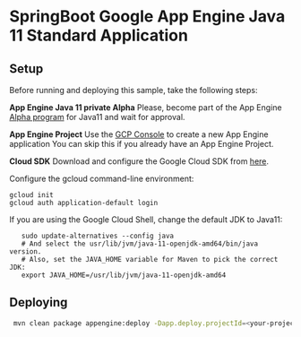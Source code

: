 # SpringBoot Google App Engine Java 11 Standard Application


## Setup

Before running and deploying this sample, take the following steps:

**App Engine Java 11 private Alpha** Please, become part of the App Engine [Alpha program](https://docs.google.com/forms/d/e/1FAIpQLSf5uE5eknJjFEmcVBI6sMitBU0QQ1LX_J7VrA_OTQabo6EEEw/viewform) for Java11 and wait for approval.

**App Engine Project** Use the [GCP Console](https://console.cloud.google.com/projectselector/appengine/create?lang=java) to create a new App Engine application 
You can skip this if you already have an App Engine Project.

**Cloud SDK** Download and configure the Google Cloud SDK from [here](https://cloud.google.com/sdk).

Configure the gcloud command-line environment:

```
gcloud init
gcloud auth application-default login
```

If you are using the Google Cloud Shell, change the default JDK to Java11:

```
   sudo update-alternatives --config java
   # And select the usr/lib/jvm/java-11-openjdk-amd64/bin/java version.
   # Also, set the JAVA_HOME variable for Maven to pick the correct JDK:
   export JAVA_HOME=/usr/lib/jvm/java-11-openjdk-amd64
```

## Deploying

```bash
 mvn clean package appengine:deploy -Dapp.deploy.projectId=<your-project-id>
```

